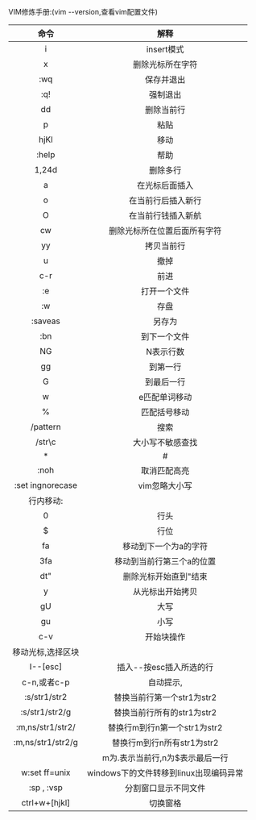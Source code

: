 VIM修炼手册:(vim --version,查看vim配置文件)


| 命令              | 解释                                   |
| :---------------: | :------------------------------------: |
| i                 | insert模式                             |
| x                 | 删除光标所在字符                       |
| :wq               | 保存并退出                             |
| :q!               | 强制退出                               |
| dd                | 删除当前行                             |
| p                 | 粘贴                                   |
| hjKl              | 移动                                   |
| :help             | 帮助                                   |
| 1,24d             | 删除多行                               |
| a                 | 在光标后面插入                         |
| o                 | 在当前行后插入新行                     |
| O                 | 在当前行钱插入新航                     |
| cw                | 删除光标所在位置后面所有字符           |
| yy                | 拷贝当前行                             |
| u                 | 撤掉                                   |
| c-r               | 前进                                   |
| :e                | 打开一个文件                           |
| :w                | 存盘                                   |
| :saveas           | 另存为                                 |
| :bn               | 到下一个文件                           |
| NG                | N表示行数                              |
| gg                | 到第一行                               |
| G                 | 到最后一行                             |
| w                 | e匹配单词移动                          |
| %                 | 匹配括号移动                           |
| /pattern          | 搜索                                   |
| /str\c            | 大小写不敏感查找                       |
| *                 | #                                      |
| :noh              | 取消匹配高亮                           |
| :set ingnorecase  | vim忽略大小写                          |
| 行内移动:         |
| 0                 | 行头                                   |
| $                 | 行位                                   |
| fa                | 移动到下一个为a的字符                  |
| 3fa               | 移动到当前行第三个a的位置              |
| dt"               | 删除光标开始直到"结束                  |
| y                 | 从光标出开始拷贝                       |
| gU                | 大写                                   |
| gu                | 小写                                   |
| c-v               | 开始块操作                             |
| 移动光标,选择区块 |
| I--[esc]          | 插入--按esc插入所选的行                |
| c-n,或者c-p       | 自动提示,                              |
| :s/str1/str2      | 替换当前行第一个str1为str2             |
| :s/str1/str2/g    | 替换当前行所有的str1为str2             |
| :m,ns/str1/str2/  | 替换行m到行n第一个str1为str2           |
| :m,ns/str1/str2/g | 替换行m到行n所有str1为str2             |
|                   | m为.表示当前行,n为$表示最后一行        |
| w:set ff=unix     | windows下的文件转移到linux出现编码异常 |
|:sp , :vsp         |                   分割窗口显示不同文件|
|ctrl+w+[hjkl]      | 切换窗格|
